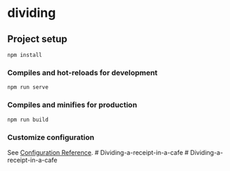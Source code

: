 # dividing

## Project setup
```
npm install
```

### Compiles and hot-reloads for development
```
npm run serve
```

### Compiles and minifies for production
```
npm run build
```

### Customize configuration
See [Configuration Reference](https://cli.vuejs.org/config/).
#   D i v i d i n g - a - r e c e i p t - i n - a - c a f e  
 #   D i v i d i n g - a - r e c e i p t - i n - a - c a f e  
 